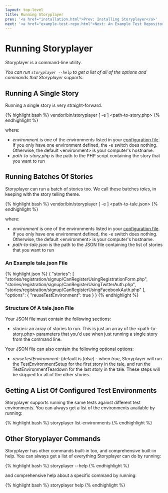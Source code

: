 ```yaml
---
layout: top-level
title: Running Storyplayer
prev: '<a href="installation.html">Prev: Installing Storyplayer</a>'
next: '<a href="example-test-repo.html">Next: An Example Test Repository</a>'
---
```


# Running Storyplayer

Storyplayer is a command-line utility.

_You can run `storyplayer --help` to get a list of all of the options and commands that Storyplayer supports._

## Running A Single Story

Running a single story is very straight-forward.

{% highlight bash %}
vendor/bin/storyplayer [ -e <environment> ] <path-to-story.php>
{% endhighlight %}

where:

* _environment_ is one of the environments listed in your [configuration file](configuration.html). If you only have one environment defined, the -e switch does nothing. Otherwise, the default &lt;environment&gt; is your computer's hostname.
* _path-to-story.php_ is the path to the PHP script containing the story that you want to run

## Running Batches Of Stories

Storyplayer can run a batch of stories too.  We call these batches _tales_, in keeping with the story telling theme.

{% highlight bash %}
vendor/bin/storyplayer [ -e <environment> ] <path-to-tale.json>
{% endhighlight %}

where:

* _environment_ is one of the environments listed in your [configuration file](configuration.html). If you only have one environment defined, the -e switch does nothing. Otherwise, the default &lt;environment&gt; is your computer's hostname.
* _path-to-tale.json_ is the path to the JSON file containing the list of stories that you want to run

### An Example tale.json File

{% highlight json %}
{
	"stories": [
		"stories/registration/signup/CanRegisterUsingRegistrationForm.php",
		"stories/registration/signup/CanRegisterUsingTwitterAuth.php",
		"stories/registration/signup/CanRegisterUsingFacebookAuth.php"
	],
	"options": {
		"reuseTestEnvironment": true
	}
}
{% endhighlight %}

### Structure Of A tale.json File

Your JSON file must contain the following sections:

* _stories_: an array of stories to run.  This is just an array of the &lt;path-to-story.php&gt; parameters that you'd use when just running a single story from the command line.

Your JSON file can also contain the following optional options:

* _reuseTestEnvironment_: (default is _false_) - when _true_, Storyplayer will run the TestEnvironmentSetup for the first story in the tale, and run the TestEnvironmentTeardown for the last story in the tale.  These steps will be skipped for all of the other stories.

## Getting A List Of Configured Test Environments

Storyplayer supports running the same tests against different test environments.  You can always get a list of the environments available by running:

{% highlight bash %}
storyplayer list-environments
{% endhighlight %}

## Other Storyplayer Commands

Storyplayer has other commands built-in too, and comprehensive built-in help.  You can always get a list of everything Storyplayer can do by running:

{% highlight bash %}
storyplayer --help
{% endhighlight %}

and comprehensive help about a specific command by running:

{% highlight bash %}
storyplayer help <command>
{% endhighlight %}